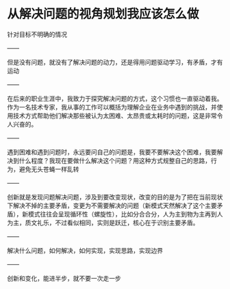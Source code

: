 # 从解决问题的视角规划我应该怎么做

针对目标不明确的情况

——

但是没有问题，就没有了解决问题的动力，还是得用问题驱动学习，有矛盾，才有运动

——

在后来的职业生涯中，我致力于探究解决问题的方式，这个习惯也一直驱动着我。作为一名技术专家，我从事的工作可以概括为理解企业在业务中遇到的挑战，并使用技术方式帮助他们解决那些被认为太困难、太昂贵或太耗时的问题，这是非常令人兴奋的。

——

遇到困难和遇到问题时，永远要问自己的问题是，我要不要解决这个困难，我要解决到什么程度？我现在要做什么解决这个问题？用这种方式规整自己的思路，行为，避免无头苍蝇一样乱转

——

创新就是发现问题解决问题，涉及到要改变现状，改变的目的是为了把在当前现状下解决不掉的主要矛盾，变更为不需要解决的问题（新模式天然解决了这个主要矛盾），新模式往往会呈现循环性（螺旋性），比如分合合分，人为主到物为主再到人为主，质文礼乐，不过看似相同，实则是跃迁，核心在于识别主要矛盾。

——

解决什么问题，如何解决，如何实现，实现思路，实现边界

——

创新和变化，能进半步，就不要一次走一步